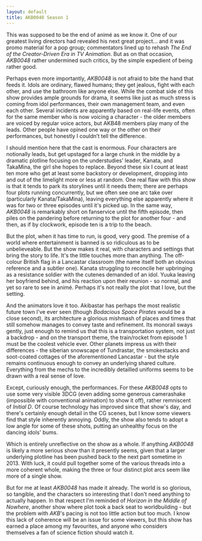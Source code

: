 ```yaml
---
layout: default
title: AKB0048 Season 1
---
```


This was supposed to be the end of anim&eacute; as we know it. One of our greatest living directors had revealed his next great project... and it was promo material for a pop group; commentators lined up to rehash *The End of the Creator-Driven Era in TV Animation*. But as on that occasion, *AKB0048* rather undermined such critics, by the simple expedient of being rather good.

Perhaps even more importantly, *AKB0048* is not afraid to bite the hand that feeds it. Idols are ordinary, flawed humans; they get jealous, fight with each other, and use the bathroom like anyone else. While the combat side of this show provides ample grounds for drama, it seems like just as much stress is coming from idol performances, their own management team, and even each other. Several incidents are apparently based on real-life events, often for the same member who is now voicing a character - the older members are voiced by regular voice actors, but AKB48 members play many of the leads. Other people have opined one way or the other on their performances, but honestly I couldn’t tell the difference.

I should mention here that the cast is enormous. Four characters are notionally leads, but get upstaged for a large chunk in the middle by a dramatic plotline focusing on the understudies’ leader, Kanata, and TakaMina, the girl she hopes to replace. Beyond these six I count at least ten more who get at least some backstory or development, dropping into and out of the limelight more or less at random. One real flaw with this show is that it tends to park its storylines until it needs them; there are perhaps four plots running concurrently, but we often see one arc take over (particularly Kanata/TakaMina), leaving everything else apparently where it was for two or three episodes until it's picked up. In the same way, *AKB0048* is remarkably short on fanservice until the fifth episode, then piles on the pandering before returning to the plot for another four - and then, as if by clockwork, episode ten is a trip to the beach.

But the plot, when it has time to run, is good, very good. The premise of a world where entertainment is banned is so ridiculous as to be unbelieveable. But the show makes it real, with characters and settings that bring the story to life. It's the little touches more than anything. The off-colour British flag in a Lancastar classroom (the name itself both an obvious reference and a subtler one). Kanata struggling to reconcile her upbringing as a resistance soldier with the cutenes demanded of an idol. Yuuka leaving her boyfriend behind, and his reaction upon their reunion - so normal, and yet so rare to see in anim&eacute;. Perhaps it's not really the plot that I love, but the setting.

And the animators love it too. Akibastar has perhaps the most realistic future town I've ever seen (though *Bodacious Space Pirates* would be a close second), its architecture a glorious mishmash of places and times that still somehow manages to convey taste and refinement. Its monorail sways gently, just enough to remind us that this is a transportation system, not just a backdrop - and on the transport theme, the train/rocket from episode 1 must be the coolest vehicle ever. Other planets impress us with their differences - the siberian snowscape of Tundrastar, the smokestacks and soot-coated cottages of the aforementioned Lancastar - but the style remains continuous enough to convey an underlying shared culture. Everything from the mechs to the incredibly detailled uniforms seems to be drawn with a real sense of love.

Except, curiously enough, the performances. For these *AKB0048* opts to use some very visible 3DCG (even adding some generous camerashake (impossible with conventional animation) to show it off), rather remniscent of *Initial D*. Of course technology has improved since that show's day, and there's certainly enough detail in the CG scenes, but I know some viewers find that style inherently annoying. Oddly, the show also tends to adopt a low angle for some of these shots, putting an unhealthy focus on the dancing idols' bums.

Which is entirely unreflective on the show as a whole. If anything *AKB0048* is likely a more serious show than it presently seems, given that a larger underlying plotline has been pushed back to the next part sometime in 2013. With luck, it could pull together some of the various threads into a more coherent whole, making the three or four distinct plot arcs seem like more of a single show.

But for me at least *AKB0048* has made it already. The world is so glorious, so tangible, and the characters so interesting that I don't need anything to actually happen. In that respect I'm reminded of *Horizon in the Middle of Nowhere*, another show where plot took a back seat to worldbuilding - but the problem with *AKB*'s pacing is not too little action but too much. I know this lack of coherence will be an issue for some viewers, but this show has earned a place among my favourites, and anyone who considers themselves a fan of science fiction should watch it.
